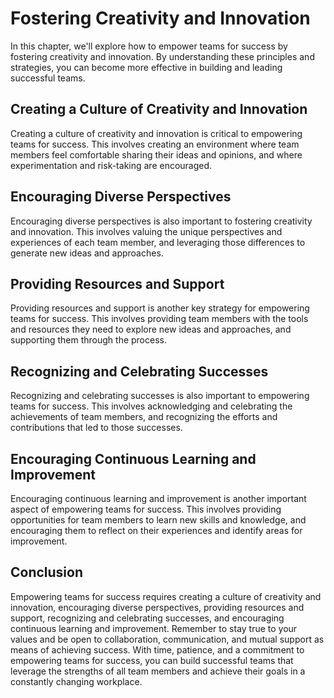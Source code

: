 Fostering Creativity and Innovation
============================================================================

In this chapter, we'll explore how to empower teams for success by fostering creativity and innovation. By understanding these principles and strategies, you can become more effective in building and leading successful teams.

Creating a Culture of Creativity and Innovation
-----------------------------------------------

Creating a culture of creativity and innovation is critical to empowering teams for success. This involves creating an environment where team members feel comfortable sharing their ideas and opinions, and where experimentation and risk-taking are encouraged.

Encouraging Diverse Perspectives
--------------------------------

Encouraging diverse perspectives is also important to fostering creativity and innovation. This involves valuing the unique perspectives and experiences of each team member, and leveraging those differences to generate new ideas and approaches.

Providing Resources and Support
-------------------------------

Providing resources and support is another key strategy for empowering teams for success. This involves providing team members with the tools and resources they need to explore new ideas and approaches, and supporting them through the process.

Recognizing and Celebrating Successes
-------------------------------------

Recognizing and celebrating successes is also important to empowering teams for success. This involves acknowledging and celebrating the achievements of team members, and recognizing the efforts and contributions that led to those successes.

Encouraging Continuous Learning and Improvement
-----------------------------------------------

Encouraging continuous learning and improvement is another important aspect of empowering teams for success. This involves providing opportunities for team members to learn new skills and knowledge, and encouraging them to reflect on their experiences and identify areas for improvement.

Conclusion
----------

Empowering teams for success requires creating a culture of creativity and innovation, encouraging diverse perspectives, providing resources and support, recognizing and celebrating successes, and encouraging continuous learning and improvement. Remember to stay true to your values and be open to collaboration, communication, and mutual support as means of achieving success. With time, patience, and a commitment to empowering teams for success, you can build successful teams that leverage the strengths of all team members and achieve their goals in a constantly changing workplace.
